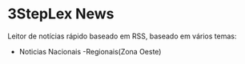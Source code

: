 # 3StepLex News

Leitor de notícias rápido baseado em RSS, baseado em vários temas:

- Noticias Nacionais
  -Regionais(Zona Oeste)

